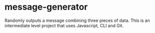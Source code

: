 # message-generator
Randomly outputs a message combining three pieces of data. This is an intermediate level project that uses Javascript, CLI and Git.
